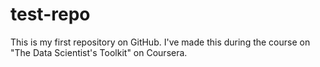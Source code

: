test-repo
=========

This is my first repository on GitHub. 
I've made this during the course on "The Data Scientist's Toolkit" on Coursera.
